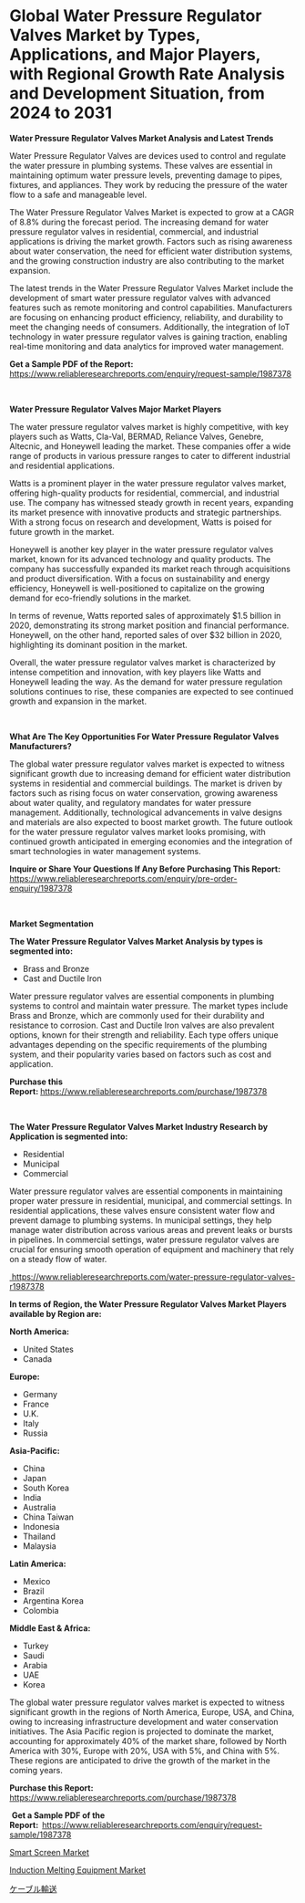 <p><h1>Global Water Pressure Regulator Valves Market by Types, Applications, and Major Players, with Regional Growth Rate Analysis and Development Situation, from 2024 to 2031</h1></p><p><strong>Water Pressure Regulator Valves Market Analysis and Latest Trends</strong></p>
<p><p>Water Pressure Regulator Valves are devices used to control and regulate the water pressure in plumbing systems. These valves are essential in maintaining optimum water pressure levels, preventing damage to pipes, fixtures, and appliances. They work by reducing the pressure of the water flow to a safe and manageable level.</p><p>The Water Pressure Regulator Valves Market is expected to grow at a CAGR of 8.8% during the forecast period. The increasing demand for water pressure regulator valves in residential, commercial, and industrial applications is driving the market growth. Factors such as rising awareness about water conservation, the need for efficient water distribution systems, and the growing construction industry are also contributing to the market expansion.</p><p>The latest trends in the Water Pressure Regulator Valves Market include the development of smart water pressure regulator valves with advanced features such as remote monitoring and control capabilities. Manufacturers are focusing on enhancing product efficiency, reliability, and durability to meet the changing needs of consumers. Additionally, the integration of IoT technology in water pressure regulator valves is gaining traction, enabling real-time monitoring and data analytics for improved water management.</p></p>
<p><strong>Get a Sample PDF of the Report:&nbsp;</strong> <a href="https://www.reliableresearchreports.com/enquiry/request-sample/1987378">https://www.reliableresearchreports.com/enquiry/request-sample/1987378</a></p>
<p>&nbsp;</p>
<p><strong>Water Pressure Regulator Valves Major Market Players</strong></p>
<p><p>The water pressure regulator valves market is highly competitive, with key players such as Watts, Cla-Val, BERMAD, Reliance Valves, Genebre, Altecnic, and Honeywell leading the market. These companies offer a wide range of products in various pressure ranges to cater to different industrial and residential applications.</p><p>Watts is a prominent player in the water pressure regulator valves market, offering high-quality products for residential, commercial, and industrial use. The company has witnessed steady growth in recent years, expanding its market presence with innovative products and strategic partnerships. With a strong focus on research and development, Watts is poised for future growth in the market.</p><p>Honeywell is another key player in the water pressure regulator valves market, known for its advanced technology and quality products. The company has successfully expanded its market reach through acquisitions and product diversification. With a focus on sustainability and energy efficiency, Honeywell is well-positioned to capitalize on the growing demand for eco-friendly solutions in the market.</p><p>In terms of revenue, Watts reported sales of approximately $1.5 billion in 2020, demonstrating its strong market position and financial performance. Honeywell, on the other hand, reported sales of over $32 billion in 2020, highlighting its dominant position in the market.</p><p>Overall, the water pressure regulator valves market is characterized by intense competition and innovation, with key players like Watts and Honeywell leading the way. As the demand for water pressure regulation solutions continues to rise, these companies are expected to see continued growth and expansion in the market.</p></p>
<p>&nbsp;</p>
<p><strong>What Are The Key Opportunities For Water Pressure Regulator Valves Manufacturers?</strong></p>
<p><p>The global water pressure regulator valves market is expected to witness significant growth due to increasing demand for efficient water distribution systems in residential and commercial buildings. The market is driven by factors such as rising focus on water conservation, growing awareness about water quality, and regulatory mandates for water pressure management. Additionally, technological advancements in valve designs and materials are also expected to boost market growth. The future outlook for the water pressure regulator valves market looks promising, with continued growth anticipated in emerging economies and the integration of smart technologies in water management systems.</p></p>
<p><strong>Inquire or Share Your Questions If Any Before Purchasing This Report:</strong> <a href="https://www.reliableresearchreports.com/enquiry/pre-order-enquiry/1987378">https://www.reliableresearchreports.com/enquiry/pre-order-enquiry/1987378</a></p>
<p>&nbsp;</p>
<p><strong>Market Segmentation</strong></p>
<p><strong>The Water Pressure Regulator Valves Market Analysis by types is segmented into:</strong></p>
<p><ul><li>Brass and Bronze</li><li>Cast and Ductile Iron</li></ul></p>
<p><p>Water pressure regulator valves are essential components in plumbing systems to control and maintain water pressure. The market types include Brass and Bronze, which are commonly used for their durability and resistance to corrosion. Cast and Ductile Iron valves are also prevalent options, known for their strength and reliability. Each type offers unique advantages depending on the specific requirements of the plumbing system, and their popularity varies based on factors such as cost and application.</p></p>
<p><strong>Purchase this Report:&nbsp;</strong><a href="https://www.reliableresearchreports.com/purchase/1987378">https://www.reliableresearchreports.com/purchase/1987378</a></p>
<p>&nbsp;</p>
<p><strong>The Water Pressure Regulator Valves Market Industry Research by Application is segmented into:</strong></p>
<p><ul><li>Residential</li><li>Municipal</li><li>Commercial</li></ul></p>
<p><p>Water pressure regulator valves are essential components in maintaining proper water pressure in residential, municipal, and commercial settings. In residential applications, these valves ensure consistent water flow and prevent damage to plumbing systems. In municipal settings, they help manage water distribution across various areas and prevent leaks or bursts in pipelines. In commercial settings, water pressure regulator valves are crucial for ensuring smooth operation of equipment and machinery that rely on a steady flow of water.</p></p>
<p><a href="https://www.reliableresearchreports.com/water-pressure-regulator-valves-r1987378">&nbsp;https://www.reliableresearchreports.com/water-pressure-regulator-valves-r1987378</a></p>
<p><strong>In terms of Region, the Water Pressure Regulator Valves Market Players available by Region are:</strong></p>
<p>
    <p> <strong> North America: </strong>
        <ul>
            <li>United States</li>
            <li>Canada</li>
        </ul>
        </p> 
    <p> <strong> Europe: </strong>
        <ul>
            <li>Germany</li>
            <li>France</li>
            <li>U.K.</li>
            <li>Italy</li>
            <li>Russia</li>
        </ul>
        </p> 
    <p> <strong> Asia-Pacific: </strong>
        <ul>
            <li>China</li>
            <li>Japan</li>
            <li>South Korea</li>
            <li>India</li>
            <li>Australia</li>
            <li>China Taiwan</li>
            <li>Indonesia</li>
            <li>Thailand</li>
            <li>Malaysia</li>
        </ul>
        </p> 
    <p> <strong> Latin America: </strong>
        <ul>
            <li>Mexico</li>
            <li>Brazil</li>
            <li>Argentina Korea</li>
            <li>Colombia</li>
        </ul>
        </p> 
    <p> <strong> Middle East & Africa: </strong>
        <ul>
            <li>Turkey</li>
            <li>Saudi</li>
            <li>Arabia</li>
            <li>UAE</li>
            <li>Korea</li>
        </ul>
    </p>
    </p>
<p><p>The global water pressure regulator valves market is expected to witness significant growth in the regions of North America, Europe, USA, and China, owing to increasing infrastructure development and water conservation initiatives. The Asia Pacific region is projected to dominate the market, accounting for approximately 40% of the market share, followed by North America with 30%, Europe with 20%, USA with 5%, and China with 5%. These regions are anticipated to drive the growth of the market in the coming years.</p></p>
<p><strong>Purchase this Report: </strong><a href="https://www.reliableresearchreports.com/purchase/1987378">https://www.reliableresearchreports.com/purchase/1987378</a></p>
<p>&nbsp;<strong>Get a Sample PDF of the Report:&nbsp;&nbsp;</strong><a href="https://www.reliableresearchreports.com/enquiry/request-sample/1987378">https://www.reliableresearchreports.com/enquiry/request-sample/1987378</a></p>
<p><strong></strong></p>
<p><p><a href="https://github.com/jerrycopelandthomaswsqd8q/Market-Research-Report-List-2/blob/main/smart-screen-market.md">Smart Screen Market</a></p><p><a href="https://github.com/brenzgnarento/Market-Research-Report-List-2/blob/main/induction-melting-equipment-market.md">Induction Melting Equipment Market</a></p><p><a href="https://github.com/Sophiaard2003/Market-Research-Report-List-1/blob/main/608517334225.md">ケーブル輸送</a></p></p>